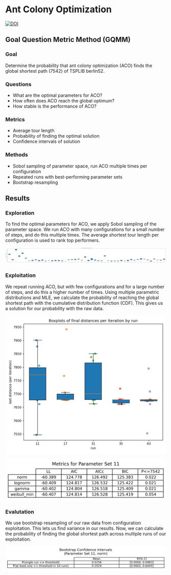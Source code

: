 # Ant Colony Optimization

[![DOI](https://zenodo.org/badge/1062253448.svg)](https://doi.org/10.5281/zenodo.17220683)

## Goal Question Metric Method (GQMM)

### Goal

Determine the probability that ant colony optimization (ACO) finds the global shortest path (7542) of TSPLIB berlin52.

### Questions

* What are the optimal parameters for ACO?
* How often does ACO reach the global optimum?
* How stable is the performance of ACO?

### Metrics

* Average tour length
* Probability of finding the optimal solution
* Confidence intervals of solution

### Methods

* Sobol sampling of parameter space, run ACO multiple times per configuration
* Repeated runs with best-performing parameter sets
* Bootstrap resampling

## Results

### Exploration

To find the optimal parameters for ACO, we apply Sobol sampling of the parameter space. We run ACO with many configurations for a small number of steps, and do this multiple times. The average shortest tour length per configuration is used to rank top performers.

![Exploration Boxplots](results/boxplots/boxplots_explore.png)

### Exploitation

We repeat running ACO, but with few configurations and for a large number of steps, and do this a higher number of times. Using multiple parametric distributions and MLE, we calculate the probability of reaching the global shortest path with the cumulative distribution function (CDF). This gives us a solution for our probability with the raw data.

![Exploitation Boxplots](results/boxplots/boxplots_exploit.png)

![Example Probability](results/metrics/param_set_11_metrics.png)

### Evalutation

We use bootstrap resampling of our raw data from configuration exploitation. This lets us find variance in our results. Now, we can calculate the probability of finding the global shortest path across multiple runs of our exploitation.

![Confidence Intervals](results/bootstrap/param_set_11_bootstrap_ci.png)
